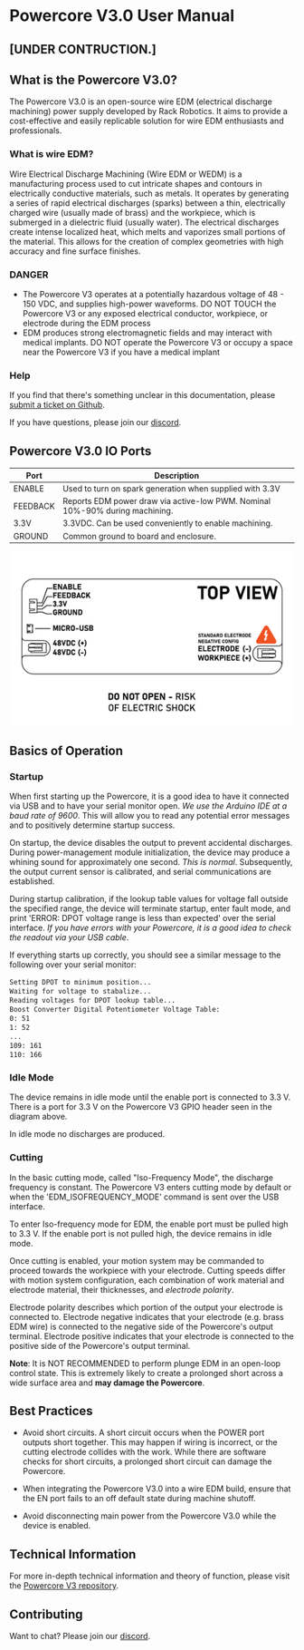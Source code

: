 # Powercore V3.0 User Manual

## [UNDER CONTRUCTION.]

## What is the Powercore V3.0? 
The Powercore V3.0 is an open-source wire EDM (electrical discharge machining) power supply developed by Rack Robotics. It aims to provide a cost-effective and easily replicable solution for wire EDM enthusiasts and professionals.
### What is wire EDM? 
Wire Electrical Discharge Machining (Wire EDM or WEDM) is a manufacturing process used to cut intricate shapes and contours in electrically conductive materials, such as metals. It operates by generating a series of rapid electrical discharges (sparks) between a thin, electrically charged wire (usually made of brass) and the workpiece, which is submerged in a dielectric fluid (usually water). The electrical discharges create intense localized heat, which melts and vaporizes small portions of the material. This allows for the creation of complex geometries with high accuracy and fine surface finishes.
### DANGER
- The Powercore V3 operates at a potentially hazardous voltage of 48 - 150 VDC, and supplies high-power waveforms. DO NOT TOUCH the Powercore V3 or any exposed electrical conductor, workpiece, or electrode during the EDM process
- EDM produces strong electromagnetic fields and may interact with medical implants. DO NOT operate the Powercore V3 or occupy a space near the Powercore V3 if you have a medical implant

### Help

If you find that there's something unclear in this documentation, please [submit a ticket on Github](https://github.com/Rack-Robotics/docs.git). 

If you have questions, please join our [discord](https://discord.gg/z4XNk7Hkgw). 

## Powercore V3.0 IO Ports

 Port    | Description |
| ---    | --- |
|ENABLE  | Used to turn on spark generation when supplied with 3.3V|
|FEEDBACK| Reports EDM power draw via active-low PWM. Nominal 10%-90% during machining. |
|3.3V    | 3.3VDC. Can be used conveniently to enable machining. |
|GROUND  | Common ground to board and enclosure. |

![Powercore V3.0 Front Ports with Polarity Indicators](images/PC-03PORTDIAGRAM.png)

## Basics of Operation

### Startup
When first starting up the Powercore, it is a good idea to have it connected via USB and to have your serial monitor open. *We use the Arduino IDE at a baud rate of 9600*. This will allow you to read any potential error messages and to positively determine startup success. 

On startup, the device disables the output to prevent accidental discharges. During power-management module initialization, the device may produce a whining sound for approximately one second. *This is normal*. Subsequently, the output current sensor is calibrated, and serial communications are established.

During startup calibration, if the lookup table values for voltage fall outside the specified range, the device will terminate startup, enter fault mode, and print 'ERROR: DPOT voltage range is less than expected' over the serial interface. 
*If you have errors with your Powercore, it is a good idea to check the readout via your USB cable*.

If everything starts up correctly, you should see a similar message to the following over your serial monitor:

```
Setting DPOT to minimum position...
Waiting for voltage to stabalize...
Reading voltages for DPOT lookup table...
Boost Converter Digital Potentiometer Voltage Table: 
0: 51
1: 52
...
109: 161
110: 166
```

### Idle Mode

The device remains in idle mode until the enable port is connected to 3.3 V. There is a port for 3.3 V on the Powercore V3 GPIO header seen in the diagram above.

In idle mode no discharges are produced.

### Cutting

In the basic cutting mode, called "Iso-Frequency Mode", the discharge frequency is constant. The Powercore V3 enters cutting mode by default or when the 'EDM_ISOFREQUENCY_MODE' command is sent over the USB interface.

To enter Iso-frequency mode for EDM, the enable port must be pulled high to 3.3 V. If the enable port is not pulled high, the device remains in idle mode.

Once cutting is enabled, your motion system may be commanded to proceed towards the workpiece with your electrode. Cutting speeds differ with motion system configuration, each combination of work material and electrode material, their thicknesses, and *electrode polarity*.

Electrode polarity describes which portion of the output your electrode is connected to. Electrode negative indicates that your electrode (e.g. brass EDM wire) is connected to the negative side of the Powercore's output terminal. Electrode positive indicates that your electrode is connected to the positive side of the Powercore's output terminal.

**Note**: It is NOT RECOMMENDED to perform plunge EDM in an open-loop control state. This is extremely likely to create a prolonged short across a wide surface area and **may damage the Powercore**.


## Best Practices

- Avoid short circuits. A short circuit occurs when the POWER port outputs short together. This may happen if wiring is incorrect, or the cutting electrode collides with the work. While there are software checks for short circuits, a prolonged short circuit can damage the Powercore.

- When integrating the Powercore V3.0 into a wire EDM build, ensure that the EN port fails to an off default state during machine shutoff.

- Avoid disconnecting main power from the Powercore V3.0 while the device is enabled. 

## Technical Information
For more in-depth technical information and theory of function, please visit the [Powercore V3 repository](https://github.com/Rack-Robotics/Powercore-V3).

## Contributing 

Want to chat? Please join our [discord](https://discord.gg/z4XNk7Hkgw).